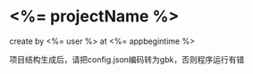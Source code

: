 # <%= projectName %>

create by <%= user %> at <%= appbegintime %>

项目结构生成后，请把config.json编码转为gbk，否则程序运行有错
